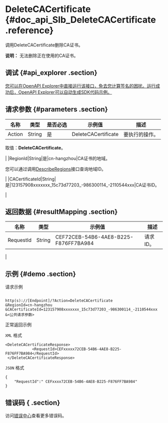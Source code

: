 # DeleteCACertificate {#doc_api_Slb_DeleteCACertificate .reference}

调用DeleteCACertificate删除CA证书。

**说明：** 无法删除正在使用的CA证书。

## 调试 {#api_explorer .section}

[您可以在OpenAPI Explorer中直接运行该接口，免去您计算签名的困扰。运行成功后，OpenAPI Explorer可以自动生成SDK代码示例。](https://api.aliyun.com/#product=Slb&api=DeleteCACertificate&type=RPC&version=2014-05-15)

## 请求参数 {#parameters .section}

|名称|类型|是否必选|示例值|描述|
|--|--|----|---|--|
|Action|String|是|DeleteCACertificate|要执行的操作。

 取值：**DeleteCACertificate**。

 |
|RegionId|String|是|cn-hangzhou|CA证书的地域。

 您可以通过调用[DescribeRegions](~~27584~~)接口查询地域ID。

 |
|CACertificateId|String|是|123157908xxxxxxx\_15c73d77203\_-986300114\_-2110544xxx|CA证书ID。

 |

## 返回数据 {#resultMapping .section}

|名称|类型|示例值|描述|
|--|--|---|--|
|RequestId|String|CEF72CEB-54B6-4AE8-B225-F876FF7BA984|请求ID。

 |

## 示例 {#demo .section}

请求示例

``` {#request_demo}

http(s)://[Endpoint]/?Action=DeleteCACertificate
&RegionId=cn-hangzhou
&CACertificateId=123157908xxxxxxx_15c73d77203_-986300114_-2110544xxx
&<公共请求参数>

```

正常返回示例

`XML` 格式

``` {#xml_return_success_demo}
<DeleteCACertificateResponse>
	        <RequestId>CEFxxxxx72CEB-54B6-4AE8-B225-F876FF7BA984</RequestId>
 </DeleteCACertificateResponse>
```

`JSON` 格式

``` {#json_return_success_demo}
{
	"RequestId":" CEFxxxx72CEB-54B6-4AE8-B225-F876FF7BA984"
}
```

## 错误码 { .section}

访问[错误中心](https://error-center.alibabacloud.com/status/product/Slb)查看更多错误码。

